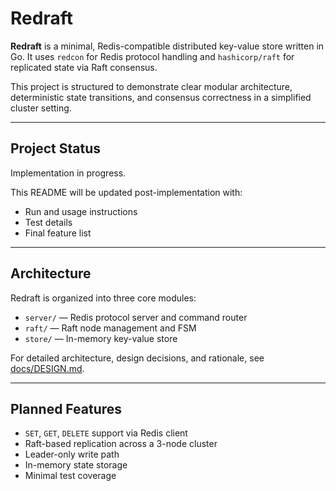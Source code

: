 # Redraft

**Redraft** is a minimal, Redis-compatible distributed key-value store written in Go. It uses `redcon` for Redis protocol handling and `hashicorp/raft` for replicated state via Raft consensus.

This project is structured to demonstrate clear modular architecture, deterministic state transitions, and consensus correctness in a simplified cluster setting.

---

## Project Status

Implementation in progress.

This README will be updated post-implementation with:
- Run and usage instructions
- Test details
- Final feature list

---

## Architecture

Redraft is organized into three core modules:

- `server/` — Redis protocol server and command router
- `raft/` — Raft node management and FSM
- `store/` — In-memory key-value store

For detailed architecture, design decisions, and rationale, see [docs/DESIGN.md](docs/DESIGN.md).

---

## Planned Features

- `SET`, `GET`, `DELETE` support via Redis client
- Raft-based replication across a 3-node cluster
- Leader-only write path
- In-memory state storage
- Minimal test coverage

